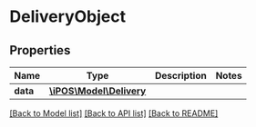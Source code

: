 # DeliveryObject

## Properties
Name | Type | Description | Notes
------------ | ------------- | ------------- | -------------
**data** | [**\iPOS\Model\Delivery**](Delivery.md) |  | 

[[Back to Model list]](../README.md#documentation-for-models) [[Back to API list]](../README.md#documentation-for-api-endpoints) [[Back to README]](../README.md)


